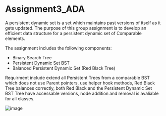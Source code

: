# Assignment3_ADA

A persistent dynamic set is a set which maintains past versions of itself as it gets updated. The purpose of this group assignment is to develop an efficient data structure for a persistent dynamic set of Comparable elements.

The assignment includes the following components:
  - Binary Search Tree
  - Persistent Dynamic Set BST
  - Balanced Persistent Dynamic Set (Red Black Tree)

Requirment include extend all Persistent Trees from a comparable BST which does not use Parent pointers, use helper hook methods, Red Black Tree balances correctly, both Red Black and the Persistent Dynamic Set BST Tree have accessable versions, node addition and removal is avaliable for all classes.

![image](https://user-images.githubusercontent.com/78883365/135992180-36112945-3d05-4dcb-b244-494f6d437b7a.png)

